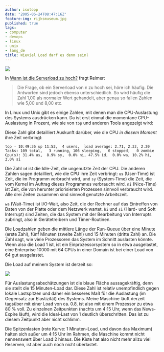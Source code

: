 ```yaml
---
author: isotopp
date: "2005-06-24T08:47:16Z"
feature-img: rijksmuseum.jpg
published: true
tags:
- computer
- devops
- linux
- unix
- lang_de
title: Wieviel Load darf es denn sein?
---
```


![](https://blog.koehntopp.info/uploads/load-beispiel.png)

In
[Wann ist die Serverload zu hoch?](http://webhostingtech.de/2106/677.html)
fragt Reimer:

> Die Frage, ob ein Serverload von n zu hoch sei, höre ich häufig.
> Die Antworten sind jedoch ebenso unterschiedlich.
> So wird häufig die Zahl 1,00 als normaler Wert gehandelt, aber genau so fallen Zahlen wie 5,00 und 8,00 etc.

In Linux und Unix gibt es einige Zahlen, mit denen man die CPU-Auslastung des Systems ausdrücken kann.
Da ist erst einmal die momentane CPU-Auslastung in Prozent, wie sie von `top` und anderen Tools angezeigt wird:

Diese Zahl gibt detailliert Auskunft darüber, wie die CPU *in diesem Moment* ihre Zeit verbringt:

```console
top - 10:49:36 up 11:53,  4 users,  load average: 2.71, 2.33, 2.20
Tasks: 109 total,   3 running, 106 sleeping,   0 stopped,   0 zombie
Cpu(s): 31.4% us,  8.9% sy,  0.0% ni, 47.5% id,  0.0% wa, 10.2% hi,  2.0% si
```

Die Zahl `id` ist die Idle-Zeit, die ungenutzte Zeit der CPU.
Die anderen Zahlen sagen detailliert, wie die CPU ihre Zeit verbringt: `us` (User-Time) ist Zeit, die im Programm verbracht wird, und `sy` (System-Time) die Zeit, die vom Kernel im Auftrag dieses Programmes verbraucht wird.
`ni` (Nice-Time) ist Zeit, die von herunter priorisierten Prozessen sinnvoll verbraucht wird.
Alle drei Zeiten zusammen sind sinnvoll genutzte Arbeitszeit.

`wa` (Wait-Time) ist I/O-Wait, also Zeit, die der Rechner auf das Eintreffen von Daten von der Platte oder dem Netzwerk wartet.
`hi` und `si` (Hard- und Soft Interrupt) sind Zeiten, die das System mit der Bearbeitung von Interrupts zubringt, also in Gerätetreibern und Timer-Routinen.

Die Loadzahlen geben die mittlere Länge der Run-Queue über eine Minute (erste Zahl), fünf Minuten (zweite Zahl) und 15 Minuten (dritte Zahl) an.
Die Zahl sagt, wie viele Prozessoren das System im Schnitt auslasten könnte.
Wenn also die Load 1 ist, ist ein Einprozessorsystem so in etwa ausgelastet, eine Enterprise 10000 mit 64 CPUs in einer Domain ist bei einer Load von 64 gut ausgelastet.

Die Load auf meinem System ist derzeit so:

![](https://blog.koehntopp.info/uploads/load-beispiel.png)

Für Auslastungsabschätzungen ist die blaue Fläche aussagekräftig, denn sie stellt die 15 Minuten-Load dar.
Diese Zahl ist relativ unempfindlich gegen lokale Lastspitzen und daher ein besseres Maß für die Auslastung (im Gegensatz zur Elastizität) des Systems.
Meine Maschine läuft derzeit tagsüber mit einer Load von ca. 0.8, ist also mit einem Prozessor zu etwa 80 % voll.
Zu einzelnen Zeitpunkten (nachts um 4:15 Uhr, wenn das News-Expire läuft), wird die Ideal-Last von 1 deutlich überschritten.
Das ist zu diesem Zeitpunkt aber nicht schlimm.

Die Spitzenlasten (rote Kurve: 1 Minuten-Load, und davon das Maximum) halten sich außer um 4:15 Uhr im Rahmen, die Maschine kommt nicht nennenswert über Load 2 hinaus.
Die Kiste hat also nicht mehr allzu viel Reserven, ist aber auch noch nicht überlastet.
